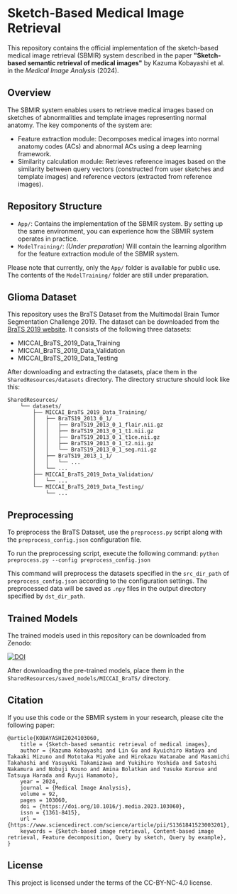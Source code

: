 # Sketch-Based Medical Image Retrieval

This repository contains the official implementation of the sketch-based medical image retrieval (SBMIR) system described in the paper **"Sketch-based semantic retrieval of medical images"** by Kazuma Kobayashi et al. in the _Medical Image Analysis_ (2024).

## Overview

The SBMIR system enables users to retrieve medical images based on sketches of abnormalities and template images representing normal anatomy. The key components of the system are:

- Feature extraction module: Decomposes medical images into normal anatomy codes (ACs) and abnormal ACs using a deep learning framework.
- Similarity calculation module: Retrieves reference images based on the similarity between query vectors (constructed from user sketches and template images) and reference vectors (extracted from reference images).

## Repository Structure

- `App/`: Contains the implementation of the SBMIR system. By setting up the same environment, you can experience how the SBMIR system operates in practice.
- `ModelTraining/`: _(Under preparation)_ Will contain the learning algorithm for the feature extraction module of the SBMIR system.

Please note that currently, only the `App/` folder is available for public use. The contents of the `ModelTraining/` folder are still under preparation.

## Glioma Dataset

This repository uses the BraTS Dataset from the Multimodal Brain Tumor Segmentation Challenge 2019. The dataset can be downloaded from the [BraTS 2019 website](https://www.med.upenn.edu/cbica/brats2019/data.html). It consists of the following three datasets:

- MICCAI_BraTS_2019_Data_Training
- MICCAI_BraTS_2019_Data_Validation
- MICCAI_BraTS_2019_Data_Testing

After downloading and extracting the datasets, place them in the `SharedResources/datasets` directory. The directory structure should look like this:

```
SharedResources/
    └── datasets/
        ├── MICCAI_BraTS_2019_Data_Training/
        │   ├── BraTS19_2013_0_1/
        │   │   ├── BraTS19_2013_0_1_flair.nii.gz
        │   │   ├── BraTS19_2013_0_1_t1.nii.gz
        │   │   ├── BraTS19_2013_0_1_t1ce.nii.gz
        │   │   ├── BraTS19_2013_0_1_t2.nii.gz
        │   │   └── BraTS19_2013_0_1_seg.nii.gz
        │   ├── BraTS19_2013_1_1/
        │   │   └── ...
        │   └── ...
        ├── MICCAI_BraTS_2019_Data_Validation/
        │   └── ...
        └── MICCAI_BraTS_2019_Data_Testing/
            └── ...
```

## Preprocessing

To preprocess the BraTS Dataset, use the `preprocess.py` script along with the `preprocess_config.json` configuration file.

To run the preprocessing script, execute the following command: `python preprocess.py --config preprocess_config.json`

This command will preprocess the datasets specified in the `src_dir_path` of `preprocess_config.json` according to the configuration settings. The preprocessed data will be saved as `.npy` files in the output directory specified by `dst_dir_path`.

## Trained Models

The trained models used in this repository can be downloaded from Zenodo:

[![DOI](https://zenodo.org/badge/DOI/10.5281/zenodo.10925122.svg)](https://doi.org/10.5281/zenodo.10925122)

After downloading the pre-trained models, place them in the `SharedResources/saved_models/MICCAI_BraTS/` directory.

## Citation

If you use this code or the SBMIR system in your research, please cite the following paper:

```
@article{KOBAYASHI2024103060,
    title = {Sketch-based semantic retrieval of medical images},
    author = {Kazuma Kobayashi and Lin Gu and Ryuichiro Hataya and Takaaki Mizuno and Mototaka Miyake and Hirokazu Watanabe and Masamichi Takahashi and Yasuyuki Takamizawa and Yukihiro Yoshida and Satoshi Nakamura and Nobuji Kouno and Amina Bolatkan and Yusuke Kurose and Tatsuya Harada and Ryuji Hamamoto},
    year = 2024,
    journal = {Medical Image Analysis},
    volume = 92,
    pages = 103060,
    doi = {https://doi.org/10.1016/j.media.2023.103060},
    issn = {1361-8415},
    url = {https://www.sciencedirect.com/science/article/pii/S1361841523003201},
    keywords = {Sketch-based image retrieval, Content-based image retrieval, Feature decomposition, Query by sketch, Query by example},
}
```

## License

This project is licensed under the terms of the CC-BY-NC-4.0 license.
